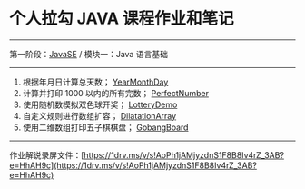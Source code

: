 # 个人拉勾 JAVA 课程作业和笔记

-----

第一阶段：[JavaSE](/level_01) / 模块一：Java 语言基础

-----

1. 根据年月日计算总天数；   [YearMonthDay](https://gitee.com/xsnaruto/lagou-java-course-document/tree/master/Document/HomeWork/L01-M01/YearMonthDay)
2. 计算并打印 1000 以内的所有完数； [PerfectNumber](https://gitee.com/xsnaruto/lagou-java-course-document/tree/master/Document/HomeWork/L01-M01/PerfectNumber)
3. 使用随机数模拟双色球开奖；   [LotteryDemo](https://gitee.com/xsnaruto/lagou-java-course-document/tree/master/Document/HomeWork/L01-M01/LotteryDemo)
4. 自定义规则进行数组扩容； [DilatationArray](https://gitee.com/xsnaruto/lagou-java-course-document/tree/master/Document/HomeWork/L01-M01/DilatationArray)
5. 使用二维数组打印五子棋棋盘； [GobangBoard](https://gitee.com/xsnaruto/lagou-java-course-document/tree/master/Document/HomeWork/L01-M01/GobangBoard)

-----

作业解说录屏文件：[https://1drv.ms/v/s!AoPh1jAMjyzdnS1F8B8Iv4rZ_3AB?e=HhAH9c](https://1drv.ms/v/s!AoPh1jAMjyzdnS1F8B8Iv4rZ_3AB?e=HhAH9c)